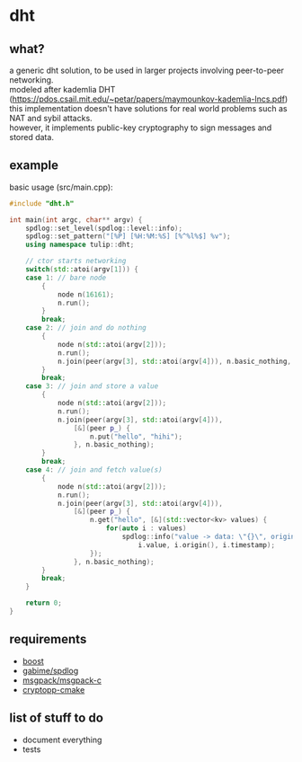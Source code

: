 # dht

## what?

a generic dht solution, to be used in larger projects involving peer-to-peer networking.  
modeled after kademlia DHT (https://pdos.csail.mit.edu/~petar/papers/maymounkov-kademlia-lncs.pdf)  
this implementation doesn't have solutions for real world problems such as NAT and sybil attacks.  
however, it implements public-key cryptography to sign messages and stored data.

## example

basic usage (src/main.cpp):

```cpp
#include "dht.h"

int main(int argc, char** argv) {
    spdlog::set_level(spdlog::level::info);
    spdlog::set_pattern("[%P] [%H:%M:%S] [%^%l%$] %v");
    using namespace tulip::dht;

    // ctor starts networking
    switch(std::atoi(argv[1])) {
    case 1: // bare node
        {
            node n(16161);
            n.run();
        }
        break;
    case 2: // join and do nothing
        {
            node n(std::atoi(argv[2]));
            n.run();
            n.join(peer(argv[3], std::atoi(argv[4])), n.basic_nothing, n.basic_nothing);
        }
        break;
    case 3: // join and store a value
        {
            node n(std::atoi(argv[2]));
            n.run();
            n.join(peer(argv[3], std::atoi(argv[4])), 
                [&](peer p_) {
                    n.put("hello", "hihi");
                }, n.basic_nothing);
        }
        break;
    case 4: // join and fetch value(s)
        {
            node n(std::atoi(argv[2]));
            n.run();
            n.join(peer(argv[3], std::atoi(argv[4])), 
                [&](peer p_) {
                    n.get("hello", [&](std::vector<kv> values) {
                        for(auto i : values)
                            spdlog::info("value -> data: \"{}\", origin: {}, timestamp: {}", 
                                i.value, i.origin(), i.timestamp);
                    });
                }, n.basic_nothing);
        }
        break;
    }

    return 0;
}
```

## requirements

- [boost](http://boost.org)
- [gabime/spdlog](http://github.com/gabime/spdlog)
- [msgpack/msgpack-c](http://github.com/msgpack/msgpack-c)
- [cryptopp-cmake](https://github.com/abdes/cryptopp-cmake)

## list of stuff to do

- document everything
- tests